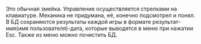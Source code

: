 Это обычная змейка. Управление осуществляется стрелками на клавиатуре. Механика не придумана, её, конечно подсмотрел и понял. В БД сохраняются результаты каждой игры в формате результат-имя(имя пользователя)-дата, которые выводятся в меню при нажатии Esc. Также из меню можно почистить БД.